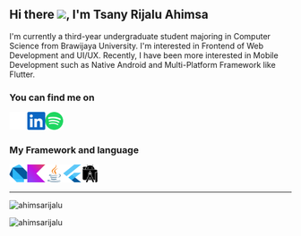 ## Hi there <img src="https://media.giphy.com/media/hvRJCLFzcasrR4ia7z/giphy.gif" width="25px">, I'm Tsany Rijalu Ahimsa
I'm currently a third-year undergraduate student majoring in Computer Science from Brawijaya University. I'm interested in Frontend of Web Development and UI/UX. Recently, I have been more interested in Mobile Development such as Native Android and Multi-Platform Framework like Flutter.

### You can find me on
<p align="left">
  <a href="https://github.com/ahimsarijalu">
    <img align="left" alt="GitHub" height="32" width="32" src="assets/github.png">
  </a>
  <a href="https://www.linkedin.com/in/ahimsarijalu">
    <img align="left" alt="LinkedIn" height="32" width="32" src="assets/linkedin.svg">
  </a>
  <a href="https://open.spotify.com/user/mantapbre?si=d1479bb109b44b05">
    <img  alt="Spotify" height="32" width="32" src="assets/spotify.svg">
  </a>
<p/>

### My Framework and language
<p align="left">
  <a href="https://dart.dev/">
    <img align="left" alt="Dart" height="32" width="32" src="assets/dart.svg">
  </a>
  <a href="https://kotlinlang.org/">
    <img align="left" alt="Kotlin" height="32" width="32" src="assets/kotlin.svg">
  </a>
  <a href="https://www.java.com/">
    <img align="left" alt="Java" height="32" width="32" src="assets/java.svg">
  </a>
  <a href="https://flutter.dev/">
    <img align="left" alt="Flutter" height="32" width="32" src="assets/flutter.svg">
  </a>
  <a href="https://developer.android.com/studio">
    <img alt="Android Studio" height="32" width="32" src="assets/androidstudio.svg">
  </a>
<p/>

<hr/>

<p><a align="left" > <img src="https://github-readme-stats.vercel.app/api?username=ahimsarijalu&show_icons=true&layout=compact&theme=gotham" alt="ahimsarijalu" /></p>
<p><a align="left" > <img src="https://github-readme-stats.vercel.app/api/top-langs/?username=ahimsarijalu&layout=compact&theme=gotham" alt="ahimsarijalu" /></p>
